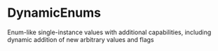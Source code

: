 # DynamicEnums
Enum-like single-instance values with additional capabilities, including dynamic addition of new arbitrary values and flags
